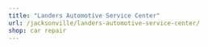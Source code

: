 ```yaml
---
title: "Landers Automotive Service Center"
url: /jacksonville/landers-automotive-service-center/
shop: car repair
---
```

